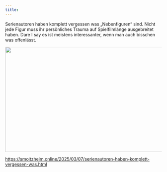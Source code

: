 ```yaml
---
title:  
---
```

<p>Serienautoren haben komplett vergessen was „Nebenfiguren“ sind. Nicht jede Figur muss ihr persönliches Trauma auf Spielfilmlänge ausgebreitet haben. Dare I say es ist meistens interessanter, wenn man auch bisschen was offenlässt.</p>
<img src="https://cdn.uploads.micro.blog/174668/2025/95c239ab58.jpg" width="600" height="337" alt="">

https://smoitzheim.online/2025/03/07/serienautoren-haben-komplett-vergessen-was.html